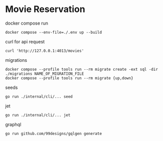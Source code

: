 # Movie Reservation

docker compose run

```shell
docker compose --env-file=./.env up --build
```

curl for api request

```shell
curl 'http://127.0.0.1:4013/movies'
```

migrations

```shell
docker compose --profile tools run --rm migrate create -ext sql -dir ./migrations NAME_OF_MIGRATION_FILE
docker compose --profile tools run --rm migrate {up,down}
```

seeds

```shell
go run ./internal/cli/... seed
```

jet

```shell
go run ./internal/cli/... jet
```

graphql

```shell
go run github.com/99designs/gqlgen generate
```